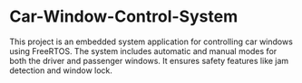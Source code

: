 # Car-Window-Control-System
This project is an embedded system application for controlling car windows using FreeRTOS. The system includes automatic and manual modes for both the driver and passenger windows. It ensures safety features like jam detection and window lock.
